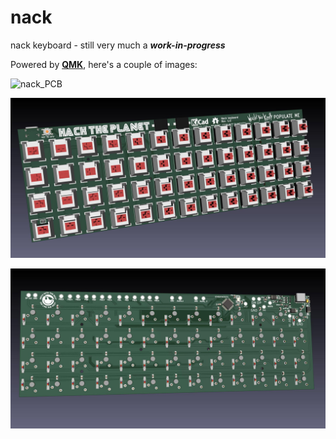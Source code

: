 # nack
nack keyboard - still very much a **_work-in-progress_**

Powered by [**QMK**](https://github.com/qmk/qmk_firmware), here's a couple of images:

![nack_PCB](screenshots/Nack.jpg "nack PCB")

![nack_front](screenshots/Nack_front.jpg "nack front")

![nack_back](screenshots/Nack_back.jpg "nack back")
